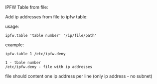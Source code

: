 IPFW Table from file:

Add ip addresses from file to ipfw table:

usage:

    ipfw.table 'table number' '/ip/file/path'

example:

    ipfw.table 1 /etc/ipfw.deny

    1 - tbale number
    /etc/ipfw.deny - file with ip addresses

   file should content one ip address per line (only ip address - no subnet)
